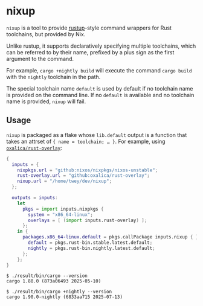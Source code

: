 # nixup

`nixup` is a tool to provide [rustup](https://rustup.rs/)-style
command wrappers for Rust toolchains, but provided by Nix.

Unlike rustup, it supports declaratively specifying multiple
toolchains, which can be referred to by their name, prefixed by a plus
sign as the first argument to the command.

For example, `cargo +nightly build` will execute the command `cargo
build` with the `nightly` toolchain in the path.

The special toolchain name `default` is used by default if no
toolchain name is provided on the command line.  If no `default` is
available and no toolchain name is provided, `nixup` will fail.

## Usage

`nixup` is packaged as a flake whose `lib.default` output is a
function that takes an attrset of `{ name = toolchain; … }`.  For
example, using
[`oxalica/rust-overlay`](https://github.com/oxalica/rust-overlay):

```nix
{
  inputs = {
    nixpkgs.url = "github:nixos/nixpkgs/nixos-unstable";
    rust-overlay.url = "github:oxalica/rust-overlay";
    nixup.url = "/home/twey/dev/nixup";
  };

  outputs = inputs:
    let
      pkgs = import inputs.nixpkgs {
        system = "x86_64-linux";
        overlays = [ (import inputs.rust-overlay) ];
      };
    in {
      packages.x86_64-linux.default = pkgs.callPackage inputs.nixup { } {
        default = pkgs.rust-bin.stable.latest.default;
        nightly = pkgs.rust-bin.nightly.latest.default;
      };
    };
}
```

```shellsession
$ ./result/bin/cargo --version
cargo 1.88.0 (873a06493 2025-05-10)

$ ./result/bin/cargo +nightly --version
cargo 1.90.0-nightly (6833aa715 2025-07-13)
```
